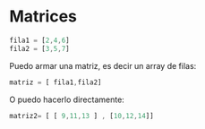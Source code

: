 
# Matrices 

```js
fila1 = [2,4,6]
fila2 = [3,5,7]
```

Puedo armar una matriz, es decir un array de filas:


```js
matriz = [ fila1,fila2]

```

O puedo hacerlo directamente:

```js
matriz2= [ [ 9,11,13 ] , [10,12,14]]
```

